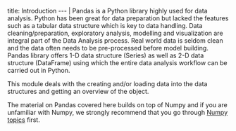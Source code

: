 title: Introduction
--- |
  Pandas is a Python library highly used for data analysis. Python has been great for data preparation but lacked the features such as a tabular data structure which is key to data handling. Data cleaning/preparation, exploratory analysis, modelling and visualization are integral part of the Data Analysis process. Real world data is seldom clean and the data often needs to be pre-processed before model building. Pandas library offers 1-D data structure (Series) as well as 2-D data structure (DataFrame) using which the entire data analysis workflow can be carried out in Python.

  This module deals with the creating and/or loading data into the data structures and getting an overview of the object.
  
  The material on Pandas covered here builds on top of Numpy and if you are unfamiliar with Numpy, we strongly recommend that you go through [Numpy topics](https://www.pirogram.com/@numpy-array-basics/introduction) first.
